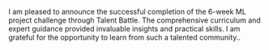 I am pleased to announce the successful completion of the 6-week ML project challenge through Talent Battle. The comprehensive curriculum and expert guidance provided invaluable insights and practical skills. I am grateful for the opportunity to learn from such a talented community..
